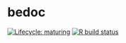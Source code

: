 
<!-- README.md is generated from README.Rmd. Please edit that file -->

# bedoc

<!-- badges: start -->

[![Lifecycle:
maturing](https://img.shields.io/badge/lifecycle-maturing-blue.svg)](https://www.tidyverse.org/lifecycle/#maturing)
[![R build
status](https://github.com/tjtnew/bedoc/workflows/R-CMD-check/badge.svg)](https://github.com/tjtnew/bedoc/actions)
<!-- badges: end -->
